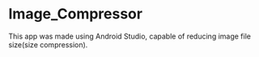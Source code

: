 # Image_Compressor
This app was made using Android Studio, capable of reducing image file size(size compression).
